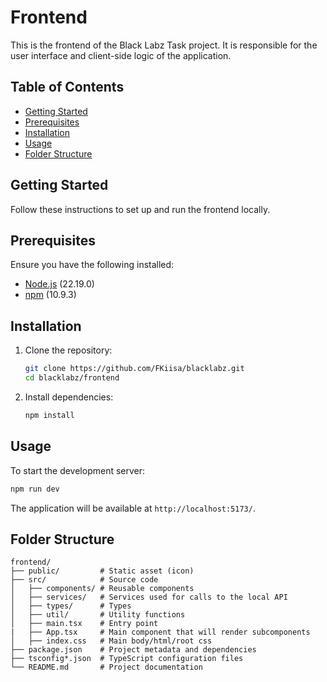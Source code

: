 # Frontend

This is the frontend of the Black Labz Task project. It is responsible for the user interface and client-side logic of the application.

## Table of Contents
- [Getting Started](#getting-started)
- [Prerequisites](#prerequisites)
- [Installation](#installation)
- [Usage](#usage)
- [Folder Structure](#folder-structure)

## Getting Started

Follow these instructions to set up and run the frontend locally.

## Prerequisites

Ensure you have the following installed:
- [Node.js](https://nodejs.org/) (22.19.0)
- [npm](https://www.npmjs.com/) (10.9.3)

## Installation

1. Clone the repository:
    ```bash
    git clone https://github.com/FKiisa/blacklabz.git
    cd blacklabz/frontend
    ```

2. Install dependencies:
    ```bash
    npm install
    ```

## Usage

To start the development server:
```bash
npm run dev
```

The application will be available at `http://localhost:5173/`.

## Folder Structure

```
frontend/
├── public/         # Static asset (icon)
├── src/            # Source code
│   ├── components/ # Reusable components
│   ├── services/   # Services used for calls to the local API
│   ├── types/      # Types
│   ├── util/       # Utility functions
│   ├── main.tsx    # Entry point
|   ├── App.tsx     # Main component that will render subcomponents
│   ├── index.css   # Main body/html/root css
├── package.json    # Project metadata and dependencies
├── tsconfig*.json  # TypeScript configuration files
└── README.md       # Project documentation
```